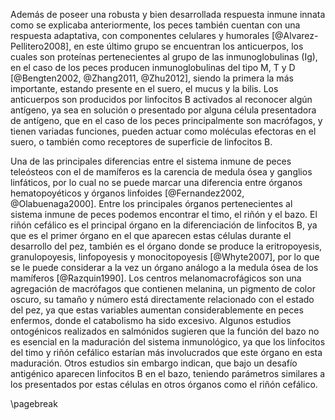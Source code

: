 Además de poseer una robusta y bien desarrollada respuesta inmune innata como se explicaba anteriormente, los peces también cuentan con una respuesta adaptativa, con componentes celulares y humorales [@Alvarez-Pellitero2008]⁠, en este último grupo se encuentran los anticuerpos, los cuales son proteínas pertenecientes al grupo de las inmunoglobulinas (Ig), en el caso de los peces producen inmunoglobulinas del tipo M, T y D [@Bengten2002, @Zhang2011, @Zhu2012]⁠, siendo la primera la más importante, estando presente en el suero, el mucus y la bilis. Los anticuerpos son producidos por linfocitos B activados al reconocer algún antígeno, ya sea en solución o presentado por alguna célula presentadora de antígeno, que en el caso de los peces principalmente son macrófagos, y tienen variadas funciones, pueden actuar como moléculas efectoras en el suero, o también como receptores de superficie de linfocitos B. 

Una de las principales diferencias entre el sistema inmune de peces teleósteos con el de mamíferos es la carencia de medula ósea y ganglios linfáticos, por lo cual no se puede marcar una diferencia entre órganos hematopoyéticos y órganos linfoides [@Fernandez2002, @Olabuenaga2000]⁠. Entre los principales órganos pertenecientes al sistema inmune de peces podemos encontrar el timo, el riñón y el bazo. El riñón cefálico es el principal órgano en la diferenciación de linfocitos B, ya que es el primer órgano en el que aparecen estas células durante el desarrollo del pez, también es el órgano donde se produce la eritropoyesis, granulopoyesis, linfopoyesis y monocitopoyesis [@Whyte2007], por lo que se le puede considerar a la vez un órgano análogo a la medula ósea de los mamíferos [@Razquin1990]⁠. 
Los centros melanomacrofágicos son una agregación de macrófagos que contienen melanina, un pigmento de color oscuro, su tamaño y número está directamente relacionado con el estado del pez, ya que estas variables aumentan considerablemente en peces enfermos, donde el catabolismo ha sido excesivo. Algunos estudios ontogénicos realizados en salmónidos sugieren que la función del bazo no es esencial en la maduración del sistema inmunológico, ya que los linfocitos del timo y riñón cefálico estarían más involucrados que este órgano en esta maduración. Otros estudios sin embargo indican, que bajo un desafío antigénico aparecen linfocitos B en el bazo, teniendo parámetros similares a los presentados por estas células en otros órganos como el riñón cefálico.

\pagebreak
